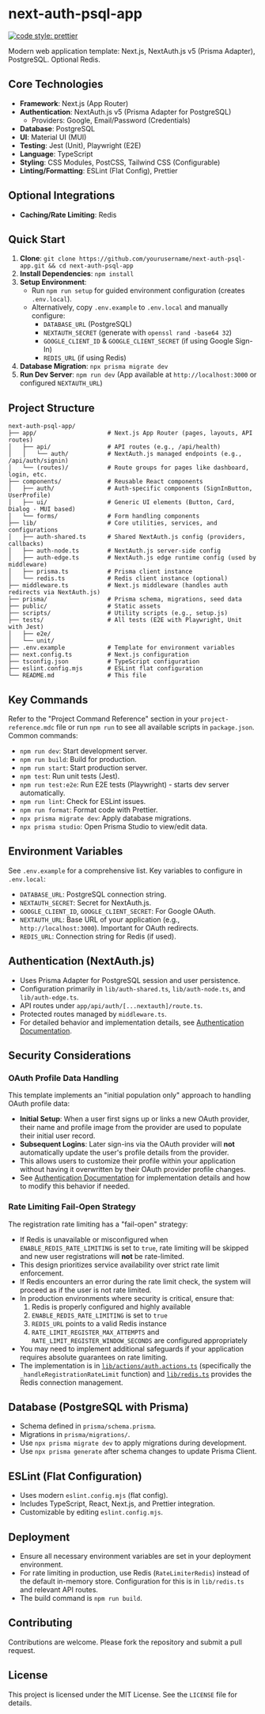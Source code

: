 # next-auth-psql-app

[![code style: prettier](https://img.shields.io/badge/code_style-prettier-ff69b4.svg)](https://github.com/prettier/prettier)

Modern web application template: Next.js, NextAuth.js v5 (Prisma Adapter), PostgreSQL. Optional Redis.

## Core Technologies

- **Framework**: Next.js (App Router)
- **Authentication**: NextAuth.js v5 (Prisma Adapter for PostgreSQL)
  - Providers: Google, Email/Password (Credentials)
- **Database**: PostgreSQL
- **UI**: Material UI (MUI)
- **Testing**: Jest (Unit), Playwright (E2E)
- **Language**: TypeScript
- **Styling**: CSS Modules, PostCSS, Tailwind CSS (Configurable)
- **Linting/Formatting**: ESLint (Flat Config), Prettier

## Optional Integrations

- **Caching/Rate Limiting**: Redis

## Quick Start

1.  **Clone**: `git clone https://github.com/yourusername/next-auth-psql-app.git && cd next-auth-psql-app`
2.  **Install Dependencies**: `npm install`
3.  **Setup Environment**:
    - Run `npm run setup` for guided environment configuration (creates `.env.local`).
    - Alternatively, copy `.env.example` to `.env.local` and manually configure:
      - `DATABASE_URL` (PostgreSQL)
      - `NEXTAUTH_SECRET` (generate with `openssl rand -base64 32`)
      - `GOOGLE_CLIENT_ID` & `GOOGLE_CLIENT_SECRET` (if using Google Sign-In)
      - `REDIS_URL` (if using Redis)
4.  **Database Migration**: `npx prisma migrate dev`
5.  **Run Dev Server**: `npm run dev` (App available at `http://localhost:3000` or configured `NEXTAUTH_URL`)

## Project Structure

```
next-auth-psql-app/
├── app/                    # Next.js App Router (pages, layouts, API routes)
│   ├── api/                # API routes (e.g., /api/health)
│   │   └── auth/           # NextAuth.js managed endpoints (e.g., /api/auth/signin)
│   └── (routes)/           # Route groups for pages like dashboard, login, etc.
├── components/             # Reusable React components
│   ├── auth/               # Auth-specific components (SignInButton, UserProfile)
│   ├── ui/                 # Generic UI elements (Button, Card, Dialog - MUI based)
│   └── forms/              # Form handling components
├── lib/                    # Core utilities, services, and configurations
│   ├── auth-shared.ts      # Shared NextAuth.js config (providers, callbacks)
│   ├── auth-node.ts        # NextAuth.js server-side config
│   ├── auth-edge.ts        # NextAuth.js edge runtime config (used by middleware)
│   ├── prisma.ts           # Prisma client instance
│   └── redis.ts            # Redis client instance (optional)
├── middleware.ts           # Next.js middleware (handles auth redirects via NextAuth.js)
├── prisma/                 # Prisma schema, migrations, seed data
├── public/                 # Static assets
├── scripts/                # Utility scripts (e.g., setup.js)
├── tests/                  # All tests (E2E with Playwright, Unit with Jest)
│   ├── e2e/
│   └── unit/
├── .env.example            # Template for environment variables
├── next.config.ts          # Next.js configuration
├── tsconfig.json           # TypeScript configuration
├── eslint.config.mjs       # ESLint flat configuration
└── README.md               # This file
```

## Key Commands

Refer to the "Project Command Reference" section in your `project-reference.mdc` file or run `npm run` to see all available scripts in `package.json`. Common commands:

- `npm run dev`: Start development server.
- `npm run build`: Build for production.
- `npm run start`: Start production server.
- `npm test`: Run unit tests (Jest).
- `npm run test:e2e`: Run E2E tests (Playwright) - starts dev server automatically.
- `npm run lint`: Check for ESLint issues.
- `npm run format`: Format code with Prettier.
- `npx prisma migrate dev`: Apply database migrations.
- `npx prisma studio`: Open Prisma Studio to view/edit data.

## Environment Variables

See `.env.example` for a comprehensive list. Key variables to configure in `.env.local`:

- `DATABASE_URL`: PostgreSQL connection string.
- `NEXTAUTH_SECRET`: Secret for NextAuth.js.
- `GOOGLE_CLIENT_ID`, `GOOGLE_CLIENT_SECRET`: For Google OAuth.
- `NEXTAUTH_URL`: Base URL of your application (e.g., `http://localhost:3000`). Important for OAuth redirects.
- `REDIS_URL`: Connection string for Redis (if used).

## Authentication (NextAuth.js)

- Uses Prisma Adapter for PostgreSQL session and user persistence.
- Configuration primarily in `lib/auth-shared.ts`, `lib/auth-node.ts`, and `lib/auth-edge.ts`.
- API routes under `app/api/auth/[...nextauth]/route.ts`.
- Protected routes managed by `middleware.ts`.
- For detailed behavior and implementation details, see [Authentication Documentation](docs/AUTHENTICATION.md).

## Security Considerations

### OAuth Profile Data Handling

This template implements an "initial population only" approach to handling OAuth profile data:

- **Initial Setup**: When a user first signs up or links a new OAuth provider, their name and profile image from the provider are used to populate their initial user record.
- **Subsequent Logins**: Later sign-ins via the OAuth provider will **not** automatically update the user's profile details from the provider.
- This allows users to customize their profile within your application without having it overwritten by their OAuth provider profile changes.
- See [Authentication Documentation](docs/AUTHENTICATION.md) for implementation details and how to modify this behavior if needed.

### Rate Limiting Fail-Open Strategy

The registration rate limiting has a "fail-open" strategy:

- If Redis is unavailable or misconfigured when `ENABLE_REDIS_RATE_LIMITING` is set to `true`, rate limiting will be skipped and new user registrations will **not** be rate-limited.
- This design prioritizes service availability over strict rate limit enforcement.
- If Redis encounters an error during the rate limit check, the system will proceed as if the user is not rate limited.
- In production environments where security is critical, ensure that:
  1. Redis is properly configured and highly available
  2. `ENABLE_REDIS_RATE_LIMITING` is set to `true`
  3. `REDIS_URL` points to a valid Redis instance
  4. `RATE_LIMIT_REGISTER_MAX_ATTEMPTS` and `RATE_LIMIT_REGISTER_WINDOW_SECONDS` are configured appropriately
- You may need to implement additional safeguards if your application requires absolute guarantees on rate limiting.
- The implementation is in [`lib/actions/auth.actions.ts`](lib/actions/auth.actions.ts) (specifically the `_handleRegistrationRateLimit` function) and [`lib/redis.ts`](lib/redis.ts) provides the Redis connection management.

## Database (PostgreSQL with Prisma)

- Schema defined in `prisma/schema.prisma`.
- Migrations in `prisma/migrations/`.
- Use `npx prisma migrate dev` to apply migrations during development.
- Use `npx prisma generate` after schema changes to update Prisma Client.

## ESLint (Flat Configuration)

- Uses modern `eslint.config.mjs` (flat config).
- Includes TypeScript, React, Next.js, and Prettier integration.
- Customizable by editing `eslint.config.mjs`.

## Deployment

- Ensure all necessary environment variables are set in your deployment environment.
- For rate limiting in production, use Redis (`RateLimiterRedis`) instead of the default in-memory store. Configuration for this is in `lib/redis.ts` and relevant API routes.
- The build command is `npm run build`.

## Contributing

Contributions are welcome. Please fork the repository and submit a pull request.

## License

This project is licensed under the MIT License. See the `LICENSE` file for details.
